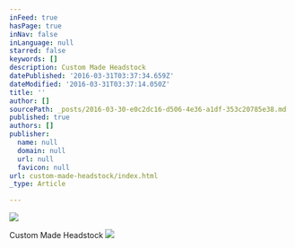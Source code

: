 ```yaml
---
inFeed: true
hasPage: true
inNav: false
inLanguage: null
starred: false
keywords: []
description: Custom Made Headstock
datePublished: '2016-03-31T03:37:34.659Z'
dateModified: '2016-03-31T03:37:14.050Z'
title: ''
author: []
sourcePath: _posts/2016-03-30-e0c2dc16-d506-4e36-a1df-353c20785e38.md
published: true
authors: []
publisher:
  name: null
  domain: null
  url: null
  favicon: null
url: custom-made-headstock/index.html
_type: Article

---
```

![](https://the-grid-user-content.s3-us-west-2.amazonaws.com/1ea958b4-46ab-4ea7-a91d-cfeb36d05b93.jpg)

Custom Made Headstock
![](https://the-grid-user-content.s3-us-west-2.amazonaws.com/f29d145d-51bc-4ead-bc05-ccffe97875a6.jpg)